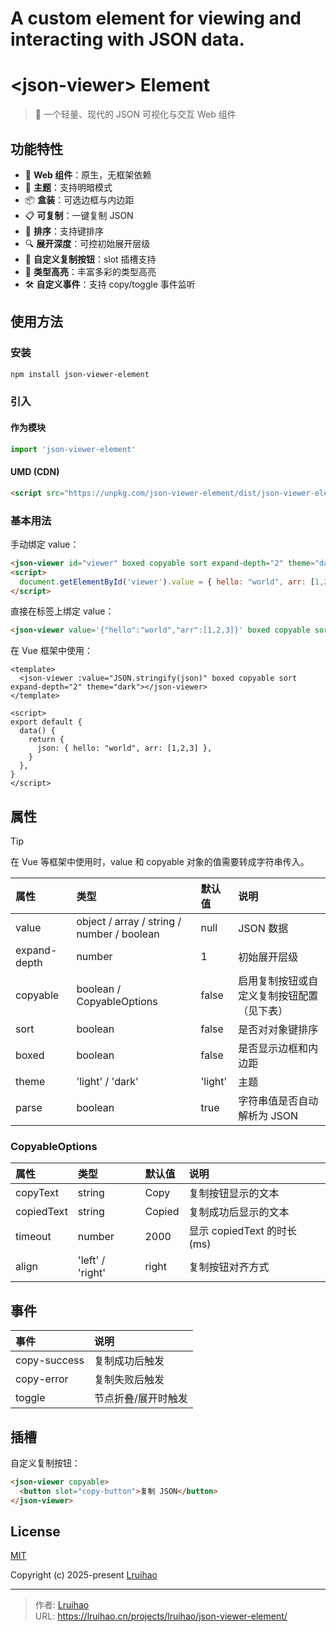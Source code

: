 # A custom element for viewing and interacting with JSON data.

# &lt;json-viewer&gt; Element

> 🌈 一个轻量、现代的 JSON 可视化与交互 Web 组件

## 功能特性

- 🌟 **Web 组件**：原生，无框架依赖
- 🎨 **主题**：支持明暗模式
- 📦 **盒装**：可选边框与内边距
- 📋 **可复制**：一键复制 JSON
- 🔑 **排序**：支持键排序
- 🔍 **展开深度**：可控初始展开层级
- 🧩 **自定义复制按钮**：slot 插槽支持
- 🧬 **类型高亮**：丰富多彩的类型高亮
- 🛠️ **自定义事件**：支持 copy/toggle 事件监听

## 使用方法

### 安装

```bash
npm install json-viewer-element
```

### 引入

#### 作为模块

```js
import 'json-viewer-element'
```

#### UMD (CDN)

```html
<script src="https://unpkg.com/json-viewer-element/dist/json-viewer-element.umd.js"></script>
```

### 基本用法

手动绑定 value：

```html
<json-viewer id="viewer" boxed copyable sort expand-depth="2" theme="dark"></json-viewer>
<script>
  document.getElementById('viewer').value = { hello: "world", arr: [1,2,3] };
</script>
```

直接在标签上绑定 value：

```html
<json-viewer value='{"hello":"world","arr":[1,2,3]}' boxed copyable sort expand-depth="2" theme="dark"></json-viewer>
```

在 Vue 框架中使用：

```vue
<template>
  <json-viewer :value="JSON.stringify(json)" boxed copyable sort expand-depth="2" theme="dark"></json-viewer>
</template>

<script>
export default {
  data() {
    return {
      json: { hello: "world", arr: [1,2,3] },
    }
  },
}
</script>
```

## 属性

> [!TIP]
> 在 Vue 等框架中使用时，value 和 copyable 对象的值需要转成字符串传入。

| 属性         | 类型                                       | 默认值  | 说明                                       |
| :----------- | :----------------------------------------- | :------ | :----------------------------------------- |
| value        | object / array / string / number / boolean | null    | JSON 数据                                  |
| expand-depth | number                                     | 1       | 初始展开层级                               |
| copyable     | boolean / CopyableOptions                  | false   | 启用复制按钮或自定义复制按钮配置（见下表） |
| sort         | boolean                                    | false   | 是否对对象键排序                           |
| boxed        | boolean                                    | false   | 是否显示边框和内边距                       |
| theme        | 'light' / 'dark'                           | 'light' | 主题                                       |
| parse        | boolean                                    | true    | 字符串值是否自动解析为 JSON                |

### CopyableOptions

| 属性        | 类型              | 默认值    | 说明                       |
| :---------- | :---------------- | :-------- | :------------------------- |
| copyText    | string            | Copy      | 复制按钮显示的文本         |
| copiedText  | string            | Copied    | 复制成功后显示的文本       |
| timeout     | number            | 2000      | 显示 copiedText 的时长 (ms) |
| align       | 'left' / 'right'  | right     | 复制按钮对齐方式           |

## 事件

| 事件         | 说明                |
| :----------- | :------------------ |
| copy-success | 复制成功后触发      |
| copy-error   | 复制失败后触发      |
| toggle       | 节点折叠/展开时触发 |

## 插槽

自定义复制按钮：

```html
<json-viewer copyable>
  <button slot="copy-button">复制 JSON</button>
</json-viewer>
```

## License

[MIT](https://opensource.org/licenses/MIT)

Copyright (c) 2025-present [Lruihao](https://github.com/Lruihao)


---

> 作者: [Lruihao](https://github.com/Lruihao)  
> URL: https://lruihao.cn/projects/lruihao/json-viewer-element/  

